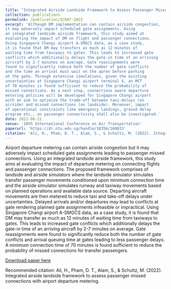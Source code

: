 ```yaml
---
title: "Integrated Airside Landside Framework to Assess Passenger Missed Connections with Airport Departure Metering"
collection: publications
permalink: /publication/ICRAT-2022
excerpt: 'Although DM implementation can contain airside congestion,
it may adversely impact scheduled gate assignments. Using
an integrated landside airside framework, this study aimed at
evaluating the impact of DM on flight and passenger connections.
Using Singapore Changi airport A-SMGCS data, as a case study,
it is found that DM may transfers as much as 12 minutes of
waiting time from taxiways to gates. This leads to increased gate
conflicts which additionally delays the gate-in time of an arriving
aircraft by 2-7 minutes on average. Gate reassignments were
found to significantly reduce both the number of gate conflicts
and the time an arrival must wait on the apron before parking
at the gate. Through extensive simulations, given the existing
uncertainties at Singapore Changi airport terminal 4, an MCT
of 70 minutes is found sufficient to reduce the probability of
missed connections. As a next step, connections aware departure
metering policies will be developed for Singapore Changi airport
with an aim to optimize the trade-off between taxi-delays (on
airside) and missed connections (on landside). Moreover, impact
of operational constraints like emergency landings, ground delay
program etc., on passenger connectivity shall also be investigated.'
date: 2022-06-21
venue: '10th International Conference on Air Transportation'
paperurl: 'https://dr.ntu.edu.sg/handle/10356/160033'
citation: 'Ali, H., Pham, D. T., Alam, S., & Schultz, M. (2022). Integrated airside landside framework to assess passenger missed connections with airport departure metering.'
---
```

Airport departure metering can contain airside congestion but it may adversely impact scheduled gate assignments leading to passenger missed connections. Using an integrated landside airside framework, this study aims at evaluating the impact of departure metering on connecting flights and passenger connections. The proposed framework comprises of landside and airside simulators where the landside simulator simulates transfer passenger movements conditioned upon minimum connection time and the airside simulator simulates runway and taxiway movements based on planned operations and available data source. Departing aircraft movements are then metered to reduce taxi and take-off delays under uncertainties. Delayed arrivals and/or departures may lead to conflicts at gate rendering planned gate assignments infeasible or impractical. Using Singapore Changi airport A-SMGCS data, as a case study, it is found that DM may transfer as much as 12 minutes of waiting time from taxiways to gates. This leads to increased gate conflicts which additionally delays the gate-in time of an arriving aircraft by 2-7 minutes on average. Gate reassignments were found to significantly reduce both the number of gate conflicts and arrival queuing time at gates leading to less passenger delays. A minimum connection time of 70 minutes is found sufficient to reduce the probability of missed connections for transfer passengers.

[Download paper here](https://dr.ntu.edu.sg/handle/10356/160033)

Recommended citation: Ali, H., Pham, D. T., Alam, S., & Schultz, M. (2022). Integrated airside landside framework to assess passenger missed connections with airport departure metering.